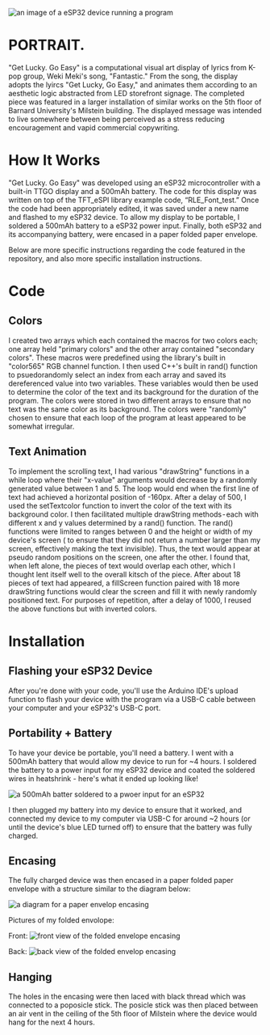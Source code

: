 ![an image of a eSP32 device running a program](https://github.com/54aaron/Module-1/blob/main/img/IMG_8338.jpg)
# PORTRAIT.

"Get Lucky. Go Easy" is a computational visual art display of lyrics from K-pop group, Weki Meki's song, "Fantastic."
From the song, the display adopts the lyircs "Get Lucky, Go Easy," and animates them according to an aesthetic logic abstracted from LED storefront signage.
The completed piece was featured in a larger installation of similar works on the 5th floor of Barnard University's Milstein building. 
The displayed message was intended to live somewhere between being perceived as a stress reducing encouragement and vapid commercial copywriting.

# How It Works

"Get Lucky. Go Easy" was developed using an eSP32 microcontroller with a built-in TTGO display and a 500mAh battery. 
The code for this display was written on top of the TFT_eSPI library example code, “RLE_Font_test.”
Once the code had been appropriately edited, it was saved under a new name and flashed to my eSP32 device.
To allow my display to be portable, I soldered a 500mAh battery to a eSP32 power input.
Finally, both eSP32 and its accompanying battery, were encased in a paper folded paper envelope.

Below are more specific instructions regarding the code featured in the repository, and also more specific installation instructions.

# Code
## Colors
I created two arrays which each contained the macros for two colors each; one array held "primary colors" and the other array contained "secondary colors". These macros were predefined using the library's built in "color565" RGB channel function. I then used C++'s built in rand() function to psuedorandomly select an index from each array and saved its dereferenced value into two variables. These variables would then be used to determine the color of the text and its background for the duration of the program. The colors were stored in two different arrays to ensure that no text was the same color as its background. The colors were "randomly" chosen to ensure that each loop of the program at least appeared to be somewhat irregular.

## Text Animation
To implement the scrolling text, I had various "drawString" functions in a while loop where their "x-value" arguments would decrease by a randomly generated value between 1 and 5. The loop would end when the first line of text had achieved a horizontal position of -160px. After a delay of 500, I used the setTextcolor function to invert the color of the text with its background color.
I then facilitated multiple drawString methods - each with different x and y values determined by a rand() function. The rand() functions were limited to ranges between 0 and the height or width of my device's screen ( to ensure that they did not return a number larger than my screen, effectively making the text invisible). Thus, the text would appear at pseudo random positions on the screen, one after the other. I found that, when left alone, the pieces of text would overlap each other, which I thought lent itself well to the overall kitsch of the piece.
After about 18 pieces of text had appeared, a fillScreen function paired with 18 more drawString functions would clear the screen and fill it with newly randomly positioned text. For purposes of repetition, after a delay of 1000, I reused the above functions but with inverted colors.

# Installation
## Flashing your eSP32 Device
After you're done with your code, you'll use the Arduino IDE's upload function to flash your device with the program via a USB-C cable between your computer and your eSP32's USB-C port.

## Portability + Battery
To have your device be portable, you'll need a battery. I went with a 500mAh battery that would allow my device to run for ~4 hours. 
I soldered the battery to a power input for my eSP32 device and coated the soldered wires in heatshrink - here's what it ended up looking like!

![a 500mAh batter soldered to a pwoer input for an eSP32](https://github.com/54aaron/Module-1/blob/main/img/IMG_8346.jpg)

I then plugged my battery into my device to ensure that it worked, and connected my device to my computer via USB-C for around ~2 hours (or until the device's blue LED turned off) to ensure that the battery was fully charged.

## Encasing

The fully charged device was then encased in a paper folded paper envelope with a structure similar to the diagram below:

![a diagram for a paper envelop encasing](https://github.com/54aaron/Module-1/blob/main/img/Instagram%20post%20-%201.png)

Pictures of my folded envolope:

Front:
![front view of the folded envelope encasing](https://github.com/54aaron/Module-1/blob/main/img/IMG_8341.jpg)

Back:
![back view of the folded envelop encasing](https://github.com/54aaron/Module-1/blob/main/img/IMG_8342.jpg)

## Hanging

The holes in the encasing were then laced with black thread which was connected to a poposicle stick.
The posicle stick was then placed between an air vent in the ceiling of the 5th floor of Milstein where the device would hang for the next 4 hours.
